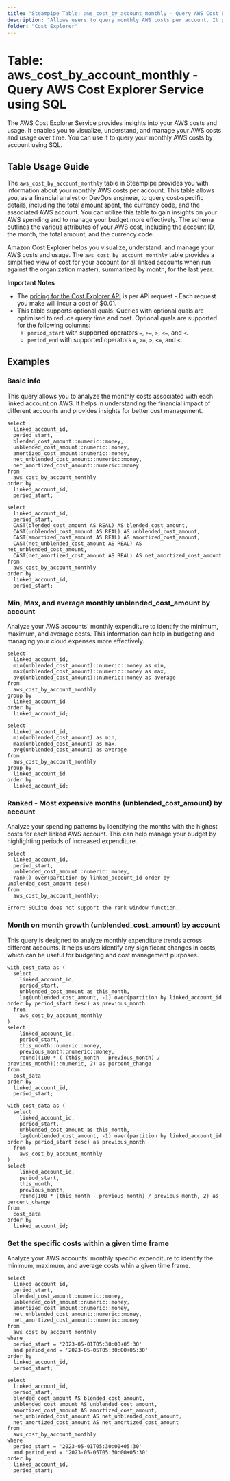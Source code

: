 ```yaml
---
title: "Steampipe Table: aws_cost_by_account_monthly - Query AWS Cost Explorer Service using SQL"
description: "Allows users to query monthly AWS costs per account. It provides cost details for each AWS account, allowing users to monitor and manage their AWS spending."
folder: "Cost Explorer"
---
```


# Table: aws_cost_by_account_monthly - Query AWS Cost Explorer Service using SQL

The AWS Cost Explorer Service provides insights into your AWS costs and usage. It enables you to visualize, understand, and manage your AWS costs and usage over time. You can use it to query your monthly AWS costs by account using SQL.

## Table Usage Guide

The `aws_cost_by_account_monthly` table in Steampipe provides you with information about your monthly AWS costs per account. This table allows you, as a financial analyst or DevOps engineer, to query cost-specific details, including the total amount spent, the currency code, and the associated AWS account. You can utilize this table to gain insights on your AWS spending and to manage your budget more effectively. The schema outlines the various attributes of your AWS cost, including the account ID, the month, the total amount, and the currency code.

Amazon Cost Explorer helps you visualize, understand, and manage your AWS costs and usage. The `aws_cost_by_account_monthly` table provides a simplified view of cost for your account (or all linked accounts when run against the organization master), summarized by month, for the last year.

**Important Notes**

- The [pricing for the Cost Explorer API](https://aws.amazon.com/aws-cost-management/pricing/) is per API request - Each request you make will incur a cost of $0.01.
- This table supports optional quals. Queries with optional quals are optimised to reduce query time and cost. Optional quals are supported for the following columns:
  - `period_start` with supported operators `=`, `>=`, `>`, `<=`, and `<`.
  - `period_end` with supported operators `=`, `>=`, `>`, `<=`, and `<`.

## Examples

### Basic info

This query allows you to analyze the monthly costs associated with each linked account on AWS. It helps in understanding the financial impact of different accounts and provides insights for better cost management.

```sql+postgres
select
  linked_account_id,
  period_start,
  blended_cost_amount::numeric::money,
  unblended_cost_amount::numeric::money,
  amortized_cost_amount::numeric::money,
  net_unblended_cost_amount::numeric::money,
  net_amortized_cost_amount::numeric::money
from
  aws_cost_by_account_monthly
order by
  linked_account_id,
  period_start;
```

```sql+sqlite
select
  linked_account_id,
  period_start,
  CAST(blended_cost_amount AS REAL) AS blended_cost_amount,
  CAST(unblended_cost_amount AS REAL) AS unblended_cost_amount,
  CAST(amortized_cost_amount AS REAL) AS amortized_cost_amount,
  CAST(net_unblended_cost_amount AS REAL) AS net_unblended_cost_amount,
  CAST(net_amortized_cost_amount AS REAL) AS net_amortized_cost_amount
from
  aws_cost_by_account_monthly
order by
  linked_account_id,
  period_start;
```

### Min, Max, and average monthly unblended_cost_amount by account

Analyze your AWS accounts' monthly expenditure to identify the minimum, maximum, and average costs. This information can help in budgeting and managing your cloud expenses more effectively.

```sql+postgres
select
  linked_account_id,
  min(unblended_cost_amount)::numeric::money as min,
  max(unblended_cost_amount)::numeric::money as max,
  avg(unblended_cost_amount)::numeric::money as average
from
  aws_cost_by_account_monthly
group by
  linked_account_id
order by
  linked_account_id;
```

```sql+sqlite
select
  linked_account_id,
  min(unblended_cost_amount) as min,
  max(unblended_cost_amount) as max,
  avg(unblended_cost_amount) as average
from
  aws_cost_by_account_monthly
group by
  linked_account_id
order by
  linked_account_id;
```

### Ranked - Most expensive months (unblended_cost_amount) by account

Analyze your spending patterns by identifying the months with the highest costs for each linked AWS account. This can help manage your budget by highlighting periods of increased expenditure.

```sql+postgres
select
  linked_account_id,
  period_start,
  unblended_cost_amount::numeric::money,
  rank() over(partition by linked_account_id order by unblended_cost_amount desc)
from
  aws_cost_by_account_monthly;
```

```sql+sqlite
Error: SQLite does not support the rank window function.
```

### Month on month growth (unblended_cost_amount) by account

This query is designed to analyze monthly expenditure trends across different accounts. It helps users identify any significant changes in costs, which can be useful for budgeting and cost management purposes.

```sql+postgres
with cost_data as (
  select
    linked_account_id,
    period_start,
    unblended_cost_amount as this_month,
    lag(unblended_cost_amount, -1) over(partition by linked_account_id order by period_start desc) as previous_month
  from 
    aws_cost_by_account_monthly
)
select
    linked_account_id,
    period_start,
    this_month::numeric::money,
    previous_month::numeric::money,
    round((100 * ( (this_month - previous_month) / previous_month))::numeric, 2) as percent_change
from
  cost_data
order by
  linked_account_id,
  period_start;
```

```sql+sqlite
with cost_data as (
  select
    linked_account_id,
    period_start,
    unblended_cost_amount as this_month,
    lag(unblended_cost_amount, -1) over(partition by linked_account_id order by period_start desc) as previous_month
  from
    aws_cost_by_account_monthly
)
select
    linked_account_id,
    period_start,
    this_month,
    previous_month,
    round(100 * (this_month - previous_month) / previous_month, 2) as percent_change
from
  cost_data
order by
  linked_account_id;
```

### Get the specific costs within a given time frame
Analyze your AWS accounts' monthly specific expenditure to identify the minimum, maximum, and average costs whin a given time frame.

```sql+postgres
select
  linked_account_id,
  period_start,
  blended_cost_amount::numeric::money,
  unblended_cost_amount::numeric::money,
  amortized_cost_amount::numeric::money,
  net_unblended_cost_amount::numeric::money,
  net_amortized_cost_amount::numeric::money
from
  aws_cost_by_account_monthly
where
  period_start = '2023-05-01T05:30:00+05:30'
  and period_end = '2023-05-05T05:30:00+05:30'
order by
  linked_account_id,
  period_start;
```

```sql+sqlite
select
  linked_account_id,
  period_start,
  blended_cost_amount AS blended_cost_amount,
  unblended_cost_amount AS unblended_cost_amount,
  amortized_cost_amount AS amortized_cost_amount,
  net_unblended_cost_amount AS net_unblended_cost_amount,
  net_amortized_cost_amount AS net_amortized_cost_amount
from
  aws_cost_by_account_monthly
where
  period_start = '2023-05-01T05:30:00+05:30'
  and period_end = '2023-05-05T05:30:00+05:30'
order by
  linked_account_id,
  period_start;
```
